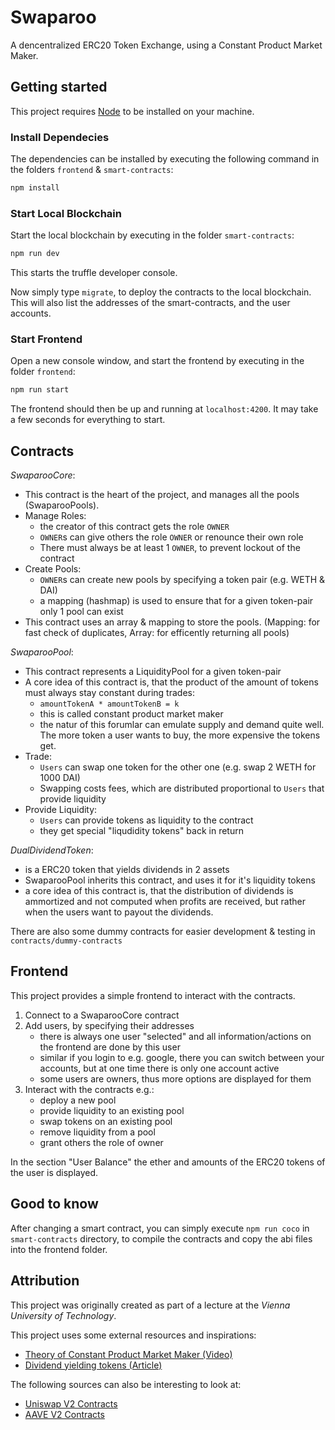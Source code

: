 # Swaparoo

A dencentralized ERC20 Token Exchange, using a Constant Product Market Maker.

## Getting started

This project requires [Node](https://nodejs.org/en) to be installed on your machine.

### Install Dependecies

The dependencies can be installed by executing the following command in the folders `frontend` & `smart-contracts`:

```bash
npm install
```

### Start Local Blockchain

Start the local blockchain by executing in the folder `smart-contracts`:

```bash
npm run dev
```

This starts the truffle developer console.

Now simply type `migrate`, to deploy the contracts to the local blockchain.
This will also list the addresses of the smart-contracts, and the user accounts.

### Start Frontend

Open a new console window, and start the frontend by executing in the folder `frontend`:

```bash
npm run start
```

The frontend should then be up and running at `localhost:4200`. It may take a few seconds for everything to start.

## Contracts

*SwaparooCore*:

- This contract is the heart of the project, and manages all the pools (SwaparooPools).
- Manage Roles:
  - the creator of this contract gets the role `OWNER`
  - `OWNER`s can give others the role `OWNER` or renounce their own role
  - There must always be at least 1 `OWNER`, to prevent lockout of the contract
- Create Pools:
  - `OWNER`s can create new pools by specifying a token pair (e.g. WETH & DAI)
  - a mapping (hashmap) is used to ensure that for a given token-pair only 1 pool can exist
- This contract uses an array & mapping to store the pools. (Mapping: for fast check of duplicates, Array: for efficently returning all pools)

*SwaparooPool*:

- This contract represents a LiquidityPool for a given token-pair
- A core idea of this contract is, that the product of the amount of tokens must always stay constant during trades:
  - `amountTokenA * amountTokenB = k`
  - this is called constant product market maker
  - the natur of this forumlar can emulate supply and demand quite well. The more token a user wants to buy, the more expensive the tokens get.
- Trade:
  - `Users` can swap one token for the other one (e.g. swap 2 WETH for 1000 DAI)
  - Swapping costs fees, which are distributed proportional to `Users` that provide liquidity 
- Provide Liquidity:
  - `Users` can provide tokens as liquidity to the contract
  - they get special "liqudidity tokens" back in return

*DualDividendToken*:
- is a ERC20 token that yields dividends in 2 assets
- SwaparooPool inherits this contract, and uses it for it's liquidity tokens 
- a core idea of this contract is, that the distribution of dividends is ammortized and not computed when profits are received, but rather when the users want to payout the dividends.

There are also some dummy contracts for easier development & testing in `contracts/dummy-contracts`

## Frontend

This project provides a simple frontend to interact with the contracts.

1. Connect to a SwaparooCore contract
2. Add users, by specifying their addresses
    - there is always one user "selected" and all information/actions on the frontend are done by this user
    - similar if you login to e.g. google, there you can switch between your accounts, but at one time there is only one account active
    - some users are owners, thus more options are displayed for them
3. Interact with the contracts e.g.:
    - deploy a new pool
    - provide liquidity to an existing pool
    - swap tokens on an existing pool
    - remove liquidity from a pool
    - grant others the role of owner

In the section "User Balance" the ether and amounts of the ERC20 tokens of the user is displayed.

## Good to know

After changing a smart contract, you can simply execute `npm run coco` in `smart-contracts` directory, to compile the contracts and copy the abi files into the frontend folder.

## Attribution

This project was originally created as part of a lecture at the *Vienna University of Technology*.

This project uses some external resources and inspirations:

- [Theory of Constant Product Market Maker (Video)](https://www.youtube.com/watch?v=QNPyFs8Wybk)
- [Dividend yielding tokens (Article)](https://weka.medium.com/dividend-bearing-tokens-on-ethereum-42d01c710657)

The following sources can also be interesting to look at:

- [Uniswap V2 Contracts](https://github.com/Uniswap/v2-core/tree/master/contracts)
- [AAVE V2 Contracts](https://github.com/aave/protocol-v2/blob/master/contracts/protocol/lendingpool/LendingPool.sol)